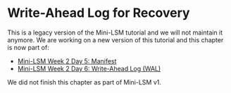 # Write-Ahead Log for Recovery

<div class="warning">

This is a legacy version of the Mini-LSM tutorial and we will not maintain it anymore. We are working on a new version of this tutorial 
and this chapter is now part of:

- [Mini-LSM Week 2 Day 5: Manifest](./week2-05-manifest.md)
- [Mini-LSM Week 2 Day 6: Write-Ahead Log (WAL)](./week2-06-wal.md)

</div>

We did not finish this chapter as part of Mini-LSM v1.
